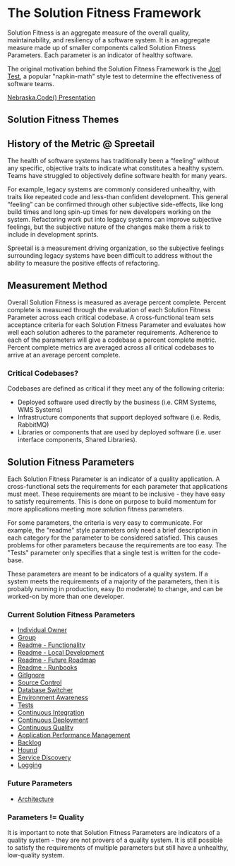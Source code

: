 # The Solution Fitness Framework
Solution Fitness is an aggregate measure of the overall quality, maintainability, and resiliency of a software system. It is an aggregate measure made up of smaller components called Solution Fitness Parameters. Each parameter is an indicator of healthy software. 

The original motivation behind the Solution Fitness Framework is the [Joel Test](https://www.joelonsoftware.com/2000/08/09/the-joel-test-12-steps-to-better-code), a popular "napkin-math" style test to determine the effectiveness of software teams. 

[Nebraska.Code() Presentation](docs/index.html)

## Solution Fitness Themes
<Add the main drivers of solution fitness />

## History of the Metric @ Spreetail
The health of software systems has traditionally been a “feeling” without any specific, objective traits to indicate what constitutes a healthy system. Teams have struggled to objectively define software health for many years. 

For example, legacy systems are commonly considered unhealthy, with traits like repeated code and less-than confident development. This general “feeling” can be confirmed through other subjective side-effects, like long build times and long spin-up times for new developers working on the system. Refactoring work put into legacy systems can improve subjective feelings, but the subjective nature of the changes make them a risk to include in development sprints. 

Spreetail is a measurement driving organization, so the subjective feelings surrounding legacy systems have been difficult to address without the ability to measure the positive effects of refactoring. 

## Measurement Method
Overall Solution Fitness is measured as average percent complete. Percent complete is measured through the evaluation of each Solution Fitness Parameter across each critical codebase. A cross-functional team sets acceptance criteria for each Solution Fitness Parameter and evaluates how well each solution adheres to the parameter requirements. Adherence to each of the parameters will give a codebase a percent complete metric. Percent complete metrics are averaged across all critical codebases to arrive at an average percent complete.
  
### Critical Codebases?
Codebases are defined as critical if they meet any of the following criteria: 
- Deployed software used directly by the business (i.e. CRM Systems, WMS Systems)
- Infrastructure components that support deployed software (i.e. Redis, RabbitMQ)
- Libraries or components that are used by deployed software (i.e. user interface components, Shared Libraries).

## Solution Fitness Parameters
Each Solution Fitness Parameter is an indicator of a quality application. A cross-functional sets the requirements for each parameter that applications must meet. These requirements are meant to be inclusive - they have easy to satisfy requirements. This is done on purpose to build momentum for more applications meeting more solution fitness parameters. 

For some parameters, the criteria is very easy to communicate. For example, the "readme" style parameters only need a brief description in each category for the parameter to be considered satisfied. This causes problems for other parameters because the requirements are too easy. The "Tests" parameter only specifies that a single test is written for the code-base. 

These parameters are meant to be indicators of a quality system. If a system meets the requirements of a majority of the parameters, then it is probably running in production, easy (to moderate) to change, and can be worked-on by more than one developer. 

### Current Solution Fitness Parameters
- [Individual Owner](solution-fitness-parameters/individual-owner.md)
- [Group](solution-fitness-parameters/group.md)
- [Readme - Functionality](solution-fitness-parameters/readme-functionality.md)
- [Readme - Local Development](solution-fitness-parameters/readme-local-development.md)
- [Readme - Future Roadmap](solution-fitness-parameters/readme-future-roadmap.md)
- [Readme - Runbooks](solution-fitness-parameters/readme-runbooks.md)
- [GitIgnore](solution-fitness-parameters/gitignore-file.md)
- [Source Control](solution-fitness-parameters/source-control.md)
- [Database Switcher](solution-fitness-parameters/database-switcher.md)
- [Environment Awareness](solution-fitness-parameters/environment-awareness.md)
- [Tests](solution-fitness-parameters/tests.md)
- [Continuous Integration](solution-fitness-parameters/continuous-integration.md)
- [Continuous Deployment](solution-fitness-parameters/continuous-deployment.md)
- [Continuous Quality](solution-fitness-parameters/continuous-quality.md)
- [Application Performance Management](solution-fitness-parameters/apm-integration.md)
- [Backlog](solution-fitness-parameters/backlog.md)
- [Hound](solution-fitness-parameters/hound.md)
- [Service Discovery](solution-fitness-parameters/service-discovery.md)
- [Logging](solution-fitness-parameters/logging.md)

### Future Parameters
- [Architecture](solution-fitness-parameters/architecture.md) 

### Parameters != Quality
It is important to note that Solution Fitness Parameters are indicators of a quality system - they are not provers of a quality system. It is still possible to satisfy the requirements of multiple parameters but still have a unhealthy, low-quality system. 
